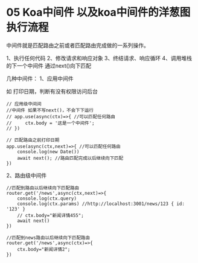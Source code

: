 # 05 Koa中间件 以及koa中间件的洋葱图执行流程

中间件就是匹配路由之前或者匹配路由完成做的一系列操作。

1、执行任何代码
2、修改请求和响应对象
3、终结请求、响应循环
4、调用堆栈的下一个中间件
通过next()向下匹配

几种中间件：
1、应用中间件

如 打印日期，判断有没有权限访问后台
```
// 应用级中间间
//中间件 如果不写next()，不会下下运行
// app.use(async(ctx)=>{ //可以匹配任何路由
//     ctx.body = '这是一个中间件';
// })

// 匹配路由之前打印日期
app.use(async(ctx,next)=>{ //可以匹配任何路由
    console.log(new Date())
    await next(); //路由匹配完成以后继续向下匹配
})
```
2、路由级中间件

```
//匹配到路由以后继续向下匹配路由
router.get('/news',async(ctx,next)=>{
    console.log(ctx.query)
    console.log(ctx.params) //http://localhost:3001/news/123 { id: '123' }
    // ctx.body="新闻详情455";
    await next()
})

//匹配到news路由以后继续向下匹配路由
router.get('/news',async(ctx)=>{
    ctx.body="新闻详情2";
})
```